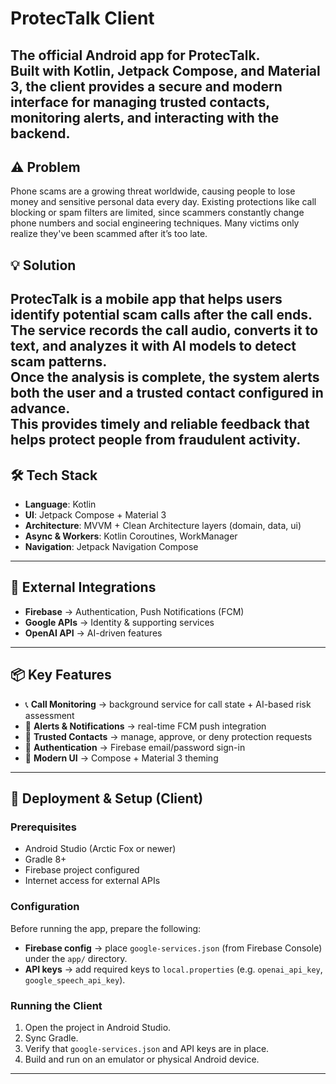# ProtecTalk Client

The official **Android app** for ProtecTalk.  
Built with **Kotlin**, **Jetpack Compose**, and **Material 3**, the client provides a secure and modern interface for managing trusted contacts, monitoring alerts, and interacting with the backend.
---
## ⚠️ Problem
Phone scams are a growing threat worldwide, causing people to lose money and sensitive personal data every day. 
Existing protections like call blocking or spam filters are limited, since scammers constantly change phone numbers 
and social engineering techniques. Many victims only realize they've been scammed after it’s too late.

## 💡 Solution
ProtecTalk is a mobile app that helps users identify potential scam calls after the call ends.  
The service records the call audio, converts it to text, and analyzes it with AI models to detect scam patterns.  
Once the analysis is complete, the system alerts both the user and a trusted contact configured in advance.  
This provides timely and reliable feedback that helps protect people from fraudulent activity.
---

## 🛠️ Tech Stack
- **Language**: Kotlin  
- **UI**: Jetpack Compose + Material 3  
- **Architecture**: MVVM + Clean Architecture layers (domain, data, ui)  
- **Async & Workers**: Kotlin Coroutines, WorkManager  
- **Navigation**: Jetpack Navigation Compose  

---

## 🔌 External Integrations
- **Firebase** → Authentication, Push Notifications (FCM)  
- **Google APIs** → Identity & supporting services  
- **OpenAI API** → AI-driven features  

---

## 📦 Key Features

- 📞 **Call Monitoring** → background service for call state + AI-based risk assessment
- 🔔 **Alerts & Notifications** → real-time FCM push integration
- 👥 **Trusted Contacts** → manage, approve, or deny protection requests
- 🔑 **Authentication** → Firebase email/password sign-in
- 🎨 **Modern UI** → Compose + Material 3 theming

---
## 🚀 Deployment & Setup (Client)

### Prerequisites
- Android Studio (Arctic Fox or newer)  
- Gradle 8+  
- Firebase project configured  
- Internet access for external APIs  

### Configuration
Before running the app, prepare the following:  
- **Firebase config** → place `google-services.json` (from Firebase Console) under the `app/` directory.  
- **API keys** → add required keys to `local.properties` (e.g. `openai_api_key`, `google_speech_api_key`).  

### Running the Client
1. Open the project in Android Studio.  
2. Sync Gradle.  
3. Verify that `google-services.json` and API keys are in place.  
4. Build and run on an emulator or physical Android device.  
---

